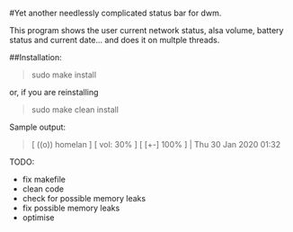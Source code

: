 #Yet another needlessly complicated status bar for dwm.

This program shows the user current network status, alsa volume, battery status and current date... and does it on multple threads.

##Installation:

>sudo make install

or, if you are reinstalling 

>sudo make clean install

Sample output:

>[ ((o)) homelan ] [ vol: 30% ] [ [+-] 100% ] | Thu 30 Jan 2020 01:32

TODO:

- fix makefile
- clean code
- check for possible memory leaks
- fix possible memory leaks
- optimise
